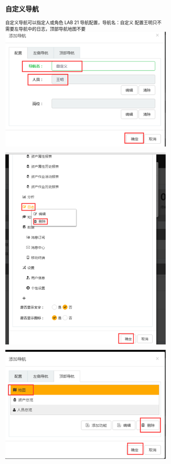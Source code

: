 ## 自定义导航
自定义导航可以指定人或角色
LAB 21 导航配置，导航名：自定义  配置王明只不需要左导航中的日志，顶部导航地图不要
![](./images/自定义导航1.png)

![](./images/自定义导航2.png)

![](./images/自定义导航3.png)
